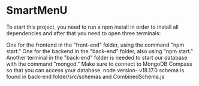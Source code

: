 # SmartMenU
To start this project, you need to run a npm install in order to install all dependencies and after that you need to open three terminals:

One for the frontend in the "front-end" folder, using the command "npm start."
One for the backend in the "back-end" folder, also using "npm start."
Another terminal in the "back-end" folder is needed to start our database with the command "mongod." Make sure to connect to MongoDB Compass so that you can access your database.
node version- v18.17.0
schema is found in back-end folder/src/schemas and CombinedSchema.js